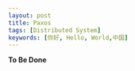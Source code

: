 ```yaml
---
layout: post
title: Paxos
tags: [Distributed System]
keywords: [你好, Hello, World,中国]
---
```


**To Be Done**
